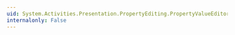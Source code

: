 ```yaml
---
uid: System.Activities.Presentation.PropertyEditing.PropertyValueEditor.CreateEditorAttribute(System.Activities.Presentation.PropertyEditing.PropertyValueEditor)
internalonly: False
---
```

